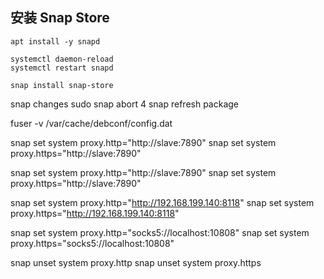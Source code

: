 
## 安装 Snap Store

```shell
apt install -y snapd
```

```shell
systemctl daemon-reload
systemctl restart snapd
```

```shell
snap install snap-store
```

snap changes
sudo snap abort 4
snap refresh package

fuser -v /var/cache/debconf/config.dat

snap set system proxy.http="http://slave:7890"
snap set system proxy.https="http://slave:7890"

snap set system proxy.http="http://slave:7890"
snap set system proxy.https="http://slave:7890"

snap set system proxy.http="http://192.168.199.140:8118"
snap set system proxy.https="http://192.168.199.140:8118"

snap set system proxy.http="socks5://localhost:10808"
snap set system proxy.https="socks5://localhost:10808"

snap unset system proxy.http
snap unset system proxy.https
